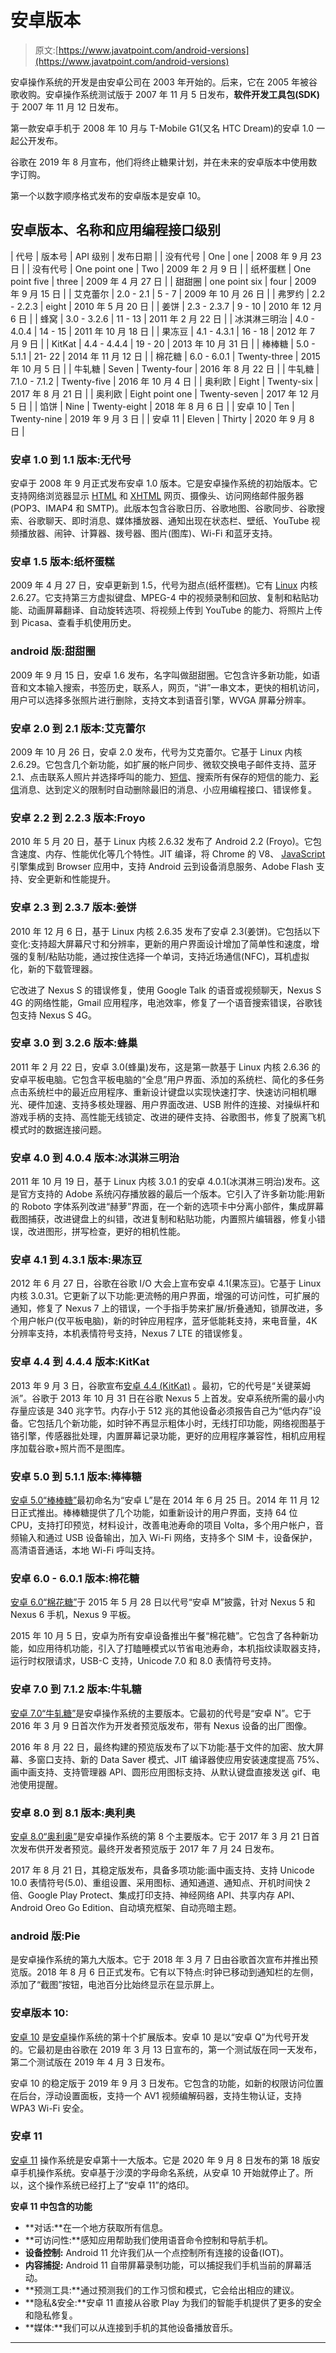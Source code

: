 # 安卓版本

> 原文:[https://www.javatpoint.com/android-versions](https://www.javatpoint.com/android-versions)

安卓操作系统的开发是由安卓公司在 2003 年开始的。后来，它在 2005 年被谷歌收购。安卓操作系统测试版于 2007 年 11 月 5 日发布，**软件开发工具包(SDK)** 于 2007 年 11 月 12 日发布。

第一款安卓手机于 2008 年 10 月与 T-Mobile G1(又名 HTC Dream)的安卓 1.0 一起公开发布。

谷歌在 2019 年 8 月宣布，他们将终止糖果计划，并在未来的安卓版本中使用数字订购。

第一个以数字顺序格式发布的安卓版本是安卓 10。

## 安卓版本、名称和应用编程接口级别

| 代号 | 版本号 | API 级别 | 发布日期 |
| 没有代号 | One | one | 2008 年 9 月 23 日 |
| 没有代号 | One point one | Two | 2009 年 2 月 9 日 |
| 纸杯蛋糕 | One point five | three | 2009 年 4 月 27 日 |
| 甜甜圈 | one point six | four | 2009 年 9 月 15 日 |
| 艾克蕾尔 | 2.0 - 2.1 | 5 - 7 | 2009 年 10 月 26 日 |
| 弗罗约 | 2.2 - 2.2.3 | eight | 2010 年 5 月 20 日 |
| 姜饼 | 2.3 - 2.3.7 | 9 - 10 | 2010 年 12 月 6 日 |
| 蜂窝 | 3.0 - 3.2.6 | 11 - 13 | 2011 年 2 月 22 日 |
| 冰淇淋三明治 | 4.0 - 4.0.4 | 14 - 15 | 2011 年 10 月 18 日 |
| 果冻豆 | 4.1 - 4.3.1 | 16 - 18 | 2012 年 7 月 9 日 |
| KitKat | 4.4 - 4.4.4 | 19 - 20 | 2013 年 10 月 31 日 |
| 棒棒糖 | 5.0 - 5.1.1 | 21- 22 | 2014 年 11 月 12 日 |
| 棉花糖 | 6.0 - 6.0.1 | Twenty-three | 2015 年 10 月 5 日 |
| 牛轧糖 | Seven | Twenty-four | 2016 年 8 月 22 日 |
| 牛轧糖 | 7.1.0 - 7.1.2 | Twenty-five | 2016 年 10 月 4 日 |
| 奥利欧 | Eight | Twenty-six | 2017 年 8 月 21 日 |
| 奥利欧 | Eight point one | Twenty-seven | 2017 年 12 月 5 日 |
| 馅饼 | Nine | Twenty-eight | 2018 年 8 月 6 日 |
| 安卓 10 | Ten | Twenty-nine | 2019 年 9 月 3 日 |
| 安卓 11 | Eleven | Thirty | 2020 年 9 月 8 日 |

### 安卓 1.0 到 1.1 版本:无代号

安卓于 2008 年 9 月正式发布安卓 1.0 版本。它是安卓操作系统的初始版本。它支持网络浏览器显示 [HTML](https://www.javatpoint.com/html-tutorial) 和 [XHTML](https://www.javatpoint.com/xhtml-tutorial) 网页、摄像头、访问网络邮件服务器(POP3、IMAP4 和 SMTP)。此版本包含谷歌日历、谷歌地图、谷歌同步、谷歌搜索、谷歌聊天、即时消息、媒体播放器、通知出现在状态栏、壁纸、YouTube 视频播放器、闹钟、计算器、拨号器、图片(图库)、Wi-Fi 和蓝牙支持。

### 安卓 1.5 版本:纸杯蛋糕

2009 年 4 月 27 日，安卓更新到 1.5，代号为甜点(纸杯蛋糕)。它有 [Linux](https://www.javatpoint.com/linux-tutorial) 内核 2.6.27。它支持第三方虚拟键盘、MPEG-4 中的视频录制和回放、复制和粘贴功能、动画屏幕翻译、自动旋转选项、将视频上传到 YouTube 的能力、将照片上传到 Picasa、查看手机使用历史。

### android 版:甜甜圈

2009 年 9 月 15 日，安卓 1.6 发布，名字叫做甜甜圈。它包含许多新功能，如语音和文本输入搜索，书签历史，联系人，网页，“讲”一串文本，更快的相机访问，用户可以选择多张照片进行删除，支持文本到语音引擎，WVGA 屏幕分辨率。

### 安卓 2.0 到 2.1 版本:艾克蕾尔

2009 年 10 月 26 日，安卓 2.0 发布，代号为艾克蕾尔。它基于 Linux 内核 2.6.29。它包含几个新功能，如扩展的帐户同步、微软交换电子邮件支持、蓝牙 2.1、点击联系人照片并选择呼叫的能力、[短信](https://www.javatpoint.com/sms-full-form)、搜索所有保存的短信的能力、[彩信](https://www.javatpoint.com/mms-full-form)消息、达到定义的限制时自动删除最旧的消息、小应用编程接口、错误修复。

### 安卓 2.2 到 2.2.3 版本:Froyo

2010 年 5 月 20 日，基于 Linux 内核 2.6.32 发布了 Android 2.2 (Froyo)。它包含速度、内存、性能优化等几个特性。JIT 编译，将 Chrome 的 V8、 [JavaScript](https://www.javatpoint.com/javascript-tutorial) 引擎集成到 Browser 应用中，支持 Android 云到设备消息服务、Adobe Flash 支持、安全更新和性能提升。

### 安卓 2.3 到 2.3.7 版本:姜饼

2010 年 12 月 6 日，基于 Linux 内核 2.6.35 发布了安卓 2.3(姜饼)。它包括以下变化:支持超大屏幕尺寸和分辨率，更新的用户界面设计增加了简单性和速度，增强的复制/粘贴功能，通过按住选择一个单词，支持近场通信(NFC)，耳机虚拟化，新的下载管理器。

它改进了 Nexus S 的错误修复，使用 Google Talk 的语音或视频聊天，Nexus S 4G 的网络性能，Gmail 应用程序，电池效率，修复了一个语音搜索错误，谷歌钱包支持 Nexus S 4G。

### 安卓 3.0 到 3.2.6 版本:蜂巢

2011 年 2 月 22 日，安卓 3.0(蜂巢)发布，这是第一款基于 Linux 内核 2.6.36 的安卓平板电脑。它包含平板电脑的“全息”用户界面、添加的系统栏、简化的多任务点击系统栏中的最近应用程序、重新设计键盘以实现快速打字、快速访问相机曝光、硬件加速、支持多核处理器、用户界面改进、USB 附件的连接、对操纵杆和游戏手柄的支持、高性能无线锁定、改进的硬件支持、谷歌图书，修复了脱离飞机模式时的数据连接问题。

### 安卓 4.0 到 4.0.4 版本:冰淇淋三明治

2011 年 10 月 19 日，基于 Linux 内核 3.0.1 的安卓 4.0.1(冰淇淋三明治)发布。这是官方支持的 Adobe 系统闪存播放器的最后一个版本。它引入了许多新功能:用新的 Roboto 字体系列改进“赫萝”界面，在一个新的选项卡中分离小部件，集成屏幕截图捕获，改进键盘上的纠错，改进复制和粘贴功能，内置照片编辑器，修复小错误，改进图形，拼写检查，更好的相机性能。

### 安卓 4.1 到 4.3.1 版本:果冻豆

2012 年 6 月 27 日，谷歌在谷歌 I/O 大会上宣布安卓 4.1(果冻豆)。它基于 Linux 内核 3.0.31。它更新了以下功能:更流畅的用户界面，增强的可访问性，可扩展的通知，修复了 Nexus 7 上的错误，一个手指手势来扩展/折叠通知，锁屏改进，多个用户帐户(仅平板电脑)，新的时钟应用程序，蓝牙低能耗支持，来电音量，4K 分辨率支持，本机表情符号支持，Nexus 7 LTE 的错误修复。

### 安卓 4.4 到 4.4.4 版本:KitKat

2013 年 9 月 3 日，谷歌宣布[安卓 4.4 (KitKat)](https://www.javatpoint.com/android-kitkat) 。最初，它的代号是“关键莱姆派”。谷歌于 2013 年 10 月 31 日在谷歌 Nexus 5 上首发。安卓系统所需的最小内存量应该是 340 兆字节。内存小于 512 兆的其他设备必须报告自己为“低内存”设备。它包括几个新功能，如时钟不再显示粗体小时，无线打印功能，网络视图基于铬引擎，传感器批处理，内置屏幕记录功能，更好的应用程序兼容性，相机应用程序加载谷歌+照片而不是图库。

### 安卓 5.0 到 5.1.1 版本:棒棒糖

[安卓 5.0“棒棒糖”](https://www.javatpoint.com/android-lollipop)最初命名为“安卓 L”是在 2014 年 6 月 25 日。2014 年 11 月 12 日正式推出。棒棒糖提供了几个功能，如重新设计的用户界面，支持 64 位 CPU，支持打印预览，材料设计，改善电池寿命的项目 Volta，多个用户帐户，音频输入和通过 USB 设备输出，加入 Wi-Fi 网络，支持多个 SIM 卡，设备保护，高清语音通话，本地 Wi-Fi 呼叫支持。

### 安卓 6.0 - 6.0.1 版本:棉花糖

[安卓 6.0“棉花糖”](https://www.javatpoint.com/android-marshmallow)于 2015 年 5 月 28 日以代号“安卓 M”披露，针对 Nexus 5 和 Nexus 6 手机，Nexus 9 平板。

2015 年 10 月 5 日，安卓为所有安卓设备推出午餐“棉花糖”。它包含了各种新功能，如应用待机功能，引入了打瞌睡模式以节省电池寿命，本机指纹读取器支持，运行时权限请求，USB-C 支持，Unicode 7.0 和 8.0 表情符号支持。

### 安卓 7.0 到 7.1.2 版本:牛轧糖

[安卓 7.0“牛轧糖”](https://www.javatpoint.com/android-nougat)是安卓操作系统的主要版本。它最初的代号是“安卓 N”。它于 2016 年 3 月 9 日首次作为开发者预览版发布，带有 Nexus 设备的出厂图像。

2016 年 8 月 22 日，最终构建的预览版发布了以下功能:基于文件的加密、放大屏幕、多窗口支持、新的 Data Saver 模式、JIT 编译器使应用安装速度提高 75%、画中画支持、支持管理器 API、圆形应用图标支持、从默认键盘直接发送 gif、电池使用提醒。

### 安卓 8.0 到 8.1 版本:奥利奥

[安卓 8.0“奥利奥”](https://www.javatpoint.com/android-oreo)是安卓操作系统的第 8 个主要版本。它于 2017 年 3 月 21 日首次发布供开发者预览。最终开发者预览版于 2017 年 7 月 24 日发布。

2017 年 8 月 21 日，其稳定版发布，具备多项功能:画中画支持、支持 Unicode 10.0 表情符号(5.0)、重组设置、采用图标、通知通道、通知点、开机时间快 2 倍、Google Play Protect、集成打印支持、神经网络 API、共享内存 API、Android Oreo Go Edition、自动填充框架、自动亮暗主题。

### android 版:Pie

是安卓操作系统的第九大版本。它于 2018 年 3 月 7 日由谷歌首次宣布并推出预览版。2018 年 8 月 6 日正式发布。它有以下特点:时钟已移动到通知栏的左侧，添加了“截图”按钮，电池百分比始终显示在显示屏上。

### 安卓版本 10:

[安卓 10](https://www.javatpoint.com/android-10) 是[安卓](https://www.javatpoint.com/android-tutorial)操作系统的第十个扩展版本。安卓 10 是以“安卓 Q”为代号开发的。它最初是由谷歌在 2019 年 3 月 13 日宣布的，第一个测试版在同一天发布，第二个测试版在 2019 年 4 月 3 日发布。

安卓 10 的稳定版于 2019 年 9 月 3 日发布。它包含的功能，如新的权限访问位置在后台，浮动设置面板，支持一个 AV1 视频编解码器，支持生物认证，支持 WPA3 Wi-Fi 安全。

### 安卓 11

[安卓 11](https://www.javatpoint.com/android-11) 操作系统是安卓第十一大版本。它是 2020 年 9 月 8 日发布的第 18 版安卓手机操作系统。安卓基于沙漠的字母命名系统，从安卓 10 开始就停止了。所以，这个操作系统已经打上了“安卓 11”的烙印。

**安卓 11 中包含的功能**

*   **对话:**在一个地方获取所有信息。
*   **可访问性:**感知应用帮助我们使用语音命令控制和导航手机。
*   **设备控制:** Android 11 允许我们从一个点控制所有连接的设备(IOT)。
*   **内容捕捉:** Android 11 自带屏幕录制功能，可以捕捉我们手机当前的屏幕活动。
*   **预测工具:**通过预测我们的工作习惯和模式，它会给出相应的建议。
*   **隐私&安全:**安卓 11 直接从谷歌 Play 为我们的智能手机提供了更多的安全和隐私修复。
*   **媒体:**我们可以从连接到手机的其他设备播放音乐。

* * *